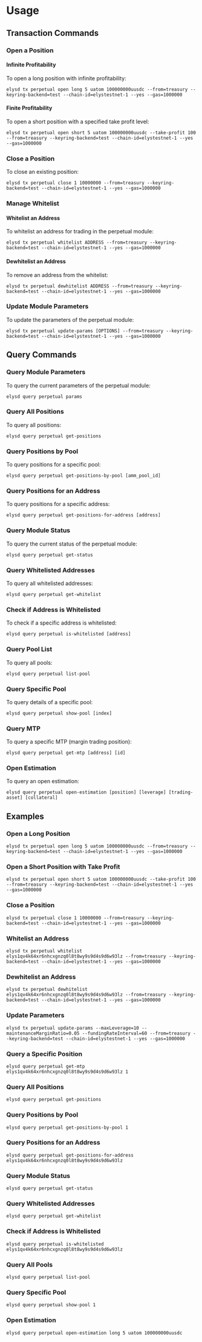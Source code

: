 <!--
order: 2
-->

# Usage

## Transaction Commands

### Open a Position

#### Infinite Profitability

To open a long position with infinite profitability:

```shell
elysd tx perpetual open long 5 uatom 100000000uusdc --from=treasury --keyring-backend=test --chain-id=elystestnet-1 --yes --gas=1000000
```

#### Finite Profitability

To open a short position with a specified take profit level:

```shell
elysd tx perpetual open short 5 uatom 100000000uusdc --take-profit 100 --from=treasury --keyring-backend=test --chain-id=elystestnet-1 --yes --gas=1000000
```

### Close a Position

To close an existing position:

```shell
elysd tx perpetual close 1 10000000 --from=treasury --keyring-backend=test --chain-id=elystestnet-1 --yes --gas=1000000
```

### Manage Whitelist

#### Whitelist an Address

To whitelist an address for trading in the perpetual module:

```shell
elysd tx perpetual whitelist ADDRESS --from=treasury --keyring-backend=test --chain-id=elystestnet-1 --yes --gas=1000000
```

#### Dewhitelist an Address

To remove an address from the whitelist:

```shell
elysd tx perpetual dewhitelist ADDRESS --from=treasury --keyring-backend=test --chain-id=elystestnet-1 --yes --gas=1000000
```

### Update Module Parameters

To update the parameters of the perpetual module:

```shell
elysd tx perpetual update-params [OPTIONS] --from=treasury --keyring-backend=test --chain-id=elystestnet-1 --yes --gas=1000000
```

## Query Commands

### Query Module Parameters

To query the current parameters of the perpetual module:

```shell
elysd query perpetual params
```

### Query All Positions

To query all positions:

```shell
elysd query perpetual get-positions
```

### Query Positions by Pool

To query positions for a specific pool:

```shell
elysd query perpetual get-positions-by-pool [amm_pool_id]
```

### Query Positions for an Address

To query positions for a specific address:

```shell
elysd query perpetual get-positions-for-address [address]
```

### Query Module Status

To query the current status of the perpetual module:

```shell
elysd query perpetual get-status
```

### Query Whitelisted Addresses

To query all whitelisted addresses:

```shell
elysd query perpetual get-whitelist
```

### Check if Address is Whitelisted

To check if a specific address is whitelisted:

```shell
elysd query perpetual is-whitelisted [address]
```

### Query Pool List

To query all pools:

```shell
elysd query perpetual list-pool
```

### Query Specific Pool

To query details of a specific pool:

```shell
elysd query perpetual show-pool [index]
```

### Query MTP

To query a specific MTP (margin trading position):

```shell
elysd query perpetual get-mtp [address] [id]
```

### Open Estimation

To query an open estimation:

```shell
elysd query perpetual open-estimation [position] [leverage] [trading-asset] [collateral]
```

## Examples

### Open a Long Position

```shell
elysd tx perpetual open long 5 uatom 100000000uusdc --from=treasury --keyring-backend=test --chain-id=elystestnet-1 --yes --gas=1000000
```

### Open a Short Position with Take Profit

```shell
elysd tx perpetual open short 5 uatom 100000000uusdc --take-profit 100 --from=treasury --keyring-backend=test --chain-id=elystestnet-1 --yes --gas=1000000
```

### Close a Position

```shell
elysd tx perpetual close 1 10000000 --from=treasury --keyring-backend=test --chain-id=elystestnet-1 --yes --gas=1000000
```

### Whitelist an Address

```shell
elysd tx perpetual whitelist elys1qv4k64xr6nhcxgnzq0l8t8wy9s9d4s9d6w93lz --from=treasury --keyring-backend=test --chain-id=elystestnet-1 --yes --gas=1000000
```

### Dewhitelist an Address

```shell
elysd tx perpetual dewhitelist elys1qv4k64xr6nhcxgnzq0l8t8wy9s9d4s9d6w93lz --from=treasury --keyring-backend=test --chain-id=elystestnet-1 --yes --gas=1000000
```

### Update Parameters

```shell
elysd tx perpetual update-params --maxLeverage=10 --maintenanceMarginRatio=0.05 --fundingRateInterval=60 --from=treasury --keyring-backend=test --chain-id=elystestnet-1 --yes --gas=1000000
```

### Query a Specific Position

```shell
elysd query perpetual get-mtp elys1qv4k64xr6nhcxgnzq0l8t8wy9s9d4s9d6w93lz 1
```

### Query All Positions

```shell
elysd query perpetual get-positions
```

### Query Positions by Pool

```shell
elysd query perpetual get-positions-by-pool 1
```

### Query Positions for an Address

```shell
elysd query perpetual get-positions-for-address elys1qv4k64xr6nhcxgnzq0l8t8wy9s9d4s9d6w93lz
```

### Query Module Status

```shell
elysd query perpetual get-status
```

### Query Whitelisted Addresses

```shell
elysd query perpetual get-whitelist
```

### Check if Address is Whitelisted

```shell
elysd query perpetual is-whitelisted elys1qv4k64xr6nhcxgnzq0l8t8wy9s9d4s9d6w93lz
```

### Query All Pools

```shell
elysd query perpetual list-pool
```

### Query Specific Pool

```shell
elysd query perpetual show-pool 1
```

### Open Estimation

```shell
elysd query perpetual open-estimation long 5 uatom 100000000uusdc
```
